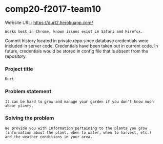 # comp20-f2017-team10

Website URL: https://durt2.herokuapp.com/
	
	Works best in Chrome, known issues exist in Safari and Firefox.

Commit history located in private repo since database credentials were included in server code. Credentials have been taken out in current code. In future, credentials would be stored in config file that is absent from the repository. 

### Project title
	Durt

### Problem statement
	It can be hard to grow and manage your garden if you don't know much about plants.

### Solving the problem
	We provide you with information pertaining to the plants you grow (information about the plant, when to water, when to harvest, etc.) and the weather conditions in your area.
